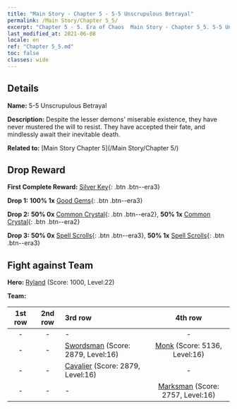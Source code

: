 ```yaml
---
title: "Main Story - Chapter 5 - 5-5 Unscrupulous Betrayal"
permalink: /Main Story/Chapter 5_5/
excerpt: "Chapter 5 - 5. Era of Chaos  Main Story - Chapter 5_5. 5-5 Unscrupulous Betrayal"
last_modified_at: 2021-06-08
locale: en
ref: "Chapter 5_5.md"
toc: false
classes: wide
---
```


## Details

 **Name:** 5-5 Unscrupulous Betrayal

 **Description:** Despite the lesser demons' miserable existence, they have never mustered the will to resist. They have accepted their fate, and mindlessly await their inevitable death.

 **Related to:** [Main Story Chapter 5](/Main Story/Chapter 5/)

## Drop Reward

 **First Complete Reward:** [Silver Key](/Items/con_693/){: .btn .btn--era3}

 **Drop 1:** **100% 1x** [Good Gems](/Items/mat_16/){: .btn .btn--era3}

 **Drop 2:** **50% 0x** [Common Crystal](/Items/mat_11/){: .btn .btn--era2}, **50% 1x** [Common Crystal](/Items/mat_11/){: .btn .btn--era2}

 **Drop 3:** **50% 0x** [Spell Scrolls](/Items/con_694/){: .btn .btn--era3}, **50% 1x** [Spell Scrolls](/Items/con_694/){: .btn .btn--era3}


## Fight against Team
 **Hero:** [Ryland](/heroes/Ryland/) (Score: 1000, Level:22)

 **Team:**


  | 1st row | 2nd row | 3rd row | 4th row |
  |:----:|:----:|:----|:----:|
  | - | - | - | - |
  | - | - | [Swordsman](/units/Swordsman/) (Score: 2879, Level:16)  | [Monk](/units/Monk/) (Score: 5136, Level:16)  |
  | - | - | [Cavalier](/units/Cavalier/) (Score: 2879, Level:16)  | - |
  | - | - | - | [Marksman](/units/Marksman/) (Score: 2757, Level:16)  |


